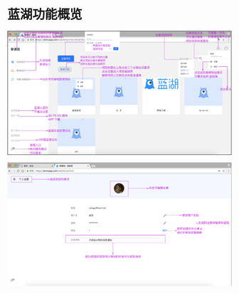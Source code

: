 # 蓝湖功能概览

![&#x4E3B;&#x9875;](.gitbook/assets/zhu-ye.png)

![&#x4E2A;&#x4EBA;&#x8BBE;&#x7F6E;&#x9875;](.gitbook/assets/ge-ren-she-zhi.png)




